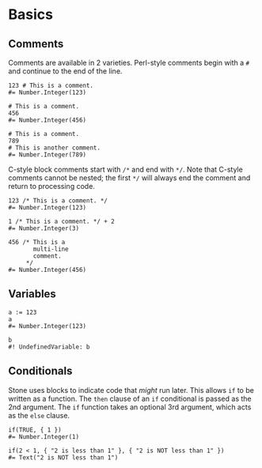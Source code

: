 Basics
======


Comments
--------

Comments are available in 2 varieties.
Perl-style comments begin with a `#` and continue to the end of the line.

~~~ stone
123 # This is a comment.
#= Number.Integer(123)

# This is a comment.
456
#= Number.Integer(456)

# This is a comment.
789
# This is another comment.
#= Number.Integer(789)
~~~

C-style block comments start with `/*` and end with `*/`.
Note that C-style comments cannot be nested;
the first `*/` will always end the comment and return to processing code.

~~~ stone
123 /* This is a comment. */
#= Number.Integer(123)

1 /* This is a comment. */ + 2
#= Number.Integer(3)

456 /* This is a
       multi-line
       comment.
     */
#= Number.Integer(456)
~~~


Variables
---------

~~~ stone
a := 123
a
#= Number.Integer(123)

b
#! UndefinedVariable: b
~~~


Conditionals
------------

Stone uses blocks to indicate code that *might* run later.
This allows `if` to be written as a function.
The `then` clause of an `if` conditional is passed as the 2nd argument.
The `if` function takes an optional 3rd argument, which acts as the `else` clause.

~~~ stone
if(TRUE, { 1 })
#= Number.Integer(1)

if(2 < 1, { "2 is less than 1" }, { "2 is NOT less than 1" })
#= Text("2 is NOT less than 1")
~~~
